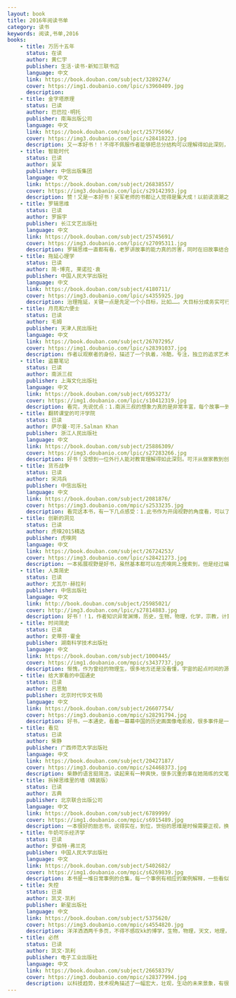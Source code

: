 ```yaml
---
layout: book
title: 2016年阅读书单
category: 读书
keywords: 阅读,书单,2016
books: 
    - title: 万历十五年
      status: 在读
      author: 黄仁宇  
      publisher: 生活·读书·新知三联书店
      language: 中文
      link: https://book.douban.com/subject/3289274/          
      cover: https://img1.doubanio.com/lpic/s3960409.jpg
      description:
    - title: 金字塔原理
      status: 已读
      author: 巴巴拉·明托  
      publisher: 南海出版公司
      language: 中文
      link: https://book.douban.com/subject/25775696/          
      cover: https://img3.doubanio.com/lpic/s28418223.jpg
      description: 又一本好书！！不得不佩服作者能够把总分结构可以理解得如此深刻，全面，并且可以细致的描述出来。金字塔原理对思考，写作，解决问题，报告，说话都有很大的作用。金字塔原理，1.规则结论先行，以上统下，归类分组，逻辑递进。2.结构：纵向，疑问，回答；横向，分组，逻辑；3.序言使用背景，冲突，疑问，回答。4.理解了演绎逻辑与归纳逻辑的含义和应用。5.ppt的金字塔使用，文字语句的方法等等。收益匪浅！
    - title: 智能时代
      status: 已读
      author: 吴军
      publisher: 中信出版集团
      language: 中文
      link: https://book.douban.com/subject/26838557/          
      cover: https://img3.doubanio.com/lpic/s29142393.jpg
      description: 赞！又是一本好书！吴军老师的书都让人觉得是集大成！以前读浪潮之巅时就是，历史，人文，物理，生物，医药，信手拈来，而且能把复杂的问题简单化，应用到实际例子。书中以alphago对战李世石为引子，揭开了智能革命的命题。先是很清晰的解释了数据，信息，知识的概念，然后步步深入阐述了大数据技术，智能技术的发展，接着对大数据应用遇到的技术难题进行描述，大数据在商业上的应用，对未来的思考。最后说的好，对于已经到来的智能革命，要么跟上成为百分之二的人，要么被智能机器代替，淘汰！
    - title: 罗辑思维
      status: 已读
      author: 罗振宇 
      publisher: 长江文艺出版社
      language: 中文
      link: https://book.douban.com/subject/25745691/          
      cover: https://img3.doubanio.com/lpic/s27095311.jpg
      description: 罗辑思维一直都有看，老罗讲故事的能力真的厉害，同时在旧故事结合现实讲出新道理，这种口才让人服了。回到这本书本身，是视频节目的文字版，在某些地方加上了网友的注解或解读，这是我觉得不是太好的地方，总感觉看着看着被人中断了。
    - title: 拖延心理学
      status: 已读
      author: 简·博克, 莱诺拉·袁 
      publisher: 中国人民大学出版社
      language: 中文
      link: https://book.douban.com/subject/4180711/          
      cover: https://img3.doubanio.com/lpic/s4355925.jpg
      description: 治理拖延，关键一点是先定一个小目标，比如……。大目标分成务实可行的小目标。
    - title: 月亮和六便士
      status: 已读
      author: 毛姆 
      publisher: 天津人民出版社
      language: 中文
      link: https://book.douban.com/subject/26707295/          
      cover: https://img1.doubanio.com/lpic/s28391037.jpg
      description: 作者以观察者的身份，描述了一个执着，冷酷，专注，独立的追求艺术的经历，特别是中后部分，思起伏跟着角色走。感受说几点，1.一个做事情执着到偏执狂的地步，不是天才就是疯子，斯特里克兰为了画画，中年，不惜抛妻弃子，不在乎任何人看法，不在乎穷困潦倒，不能不说这样结果要么成功，要么就是傻子。后面阿伯拉罕医生的例子中有说到，“是一种强大的力量”。2.做一个独立的，有手艺或有技术的人是多么重要的事情，里面描述的女人，基本都是经济不独立的悲剧。3.一个人得有自尊，连自己都不尊重自己，那生活中必定是好不到哪里去，斯特洛夫就是个实例。4.追求高高在上的月亮确实没有错，但生活就是需要两便士的基础，小说可以说抛弃一切，追求理想，现实中很多都是要取得理想与实际的平衡，甚至要为实际的生活去改变一下理想。5.最后说一下文笔，不知道是不是翻译的原因，小说的文学性词语太多了，有点文绉绉的感觉，不自然，很多词语要百度才知道意思。不得不说我的语文功底欠缺啊……
    - title: 盗墓笔记
      status: 已读
      author: 南派三叔
      publisher: 上海文化出版社
      language: 中文
      link: https://book.douban.com/subject/6953273/          
      cover: https://img1.doubanio.com/lpic/s10412319.jpg
      description: 看完，先说优点：1.南派三叔的想象力真的是非常丰富，每个故事一到新奇神秘的场景就看得很过瘾。2.脉络清晰，一条主线。3.胖子给我的印象最好，是点睛之笔，他幽默，阔达，率性，乐观，让小说充满生机，好多地方看得我笑出声来。缺点还是有的，也提一下，首先是错别字，书中不少错别字。然后就是情节的衔接，前后逻辑的关联不是很严谨。不过瑕不掩瑜，总体还是不错的。
    - title: 翻转课堂的可汗学院
      status: 已读
      author: 萨尔曼·可汗.Salman Khan
      publisher: 浙江人民出版社
      language: 中文
      link: https://book.douban.com/subject/25886309/          
      cover: https://img3.doubanio.com/lpic/s27283266.jpg
      description: 好书！没想到一位外行人能对教育理解得如此深刻。可汗从做家教到创立服务全人类的免费可汗学院，不得不佩服他的能力。nb的人都有这一特性，心怀造福人类之心，开创伟大之业，之前看埃隆马斯克也有同样的感觉。说回本书，书中对现行的教育模式进行了深刻的分析和抨击，并提出翻转课堂的教育方法，即学生视频独立自主学习，教师专注解答问题，认识到学生的学习能力。接着是教育社会化，即不分年龄，不分区域，不分级别的教育。其中可汗辞职独自运营学院，最后得到盖茨和谷歌的资助的过程真让人佩服。教育这个难题很大，但仿佛可汗找到了解决方法。书中有很多教育，学习，记忆的思考值得参考。是一本值得精读的书。
    - title: 货币战争
      status: 已读
      author: 宋鸿兵
      publisher: 中信出版社
      language: 中文
      link: https://book.douban.com/subject/2081876/          
      cover: https://img3.doubanio.com/mpic/s2533235.jpg
      description: 看完这本书，有一下几点感受：1.此书作为开阔视野的角度看，可以了解很多不为人知秘密，比如说罗斯柴尔德家族的牛逼，彼德伯格俱乐部的厉害，还有原来美国的总统很多都是死于被刺杀（高危职业啊）。2.书的脉络结构清晰，基本按时间的顺序来描述。3.作者比较喜欢用一些重量级的词语，让人有点吹嘘的感觉，比如绝无仅有，最，极其等等。4.此书还是需要有金融基础知识的人才会读的比较顺畅，毕竟书中用了许多金融相关的专业名词。我有很多地方看不懂……5.书中的对货币的发行权，并以此引申的各种与货币相关的战争的描述还是挺震撼的。
    - title: 创新的洞见
      status: 已读
      author: 虎嗅2015精选
      publisher: 虎嗅网
      language: 中文
      link: https://book.douban.com/subject/26724253/         
      cover: https://img3.doubanio.com/lpic/s28421273.jpg
      description: 一本拓展视野是好书，虽然基本都可以在虎嗅网上搜索到，但是经过编者的整理归类，内容还是挺清晰的。基本把当下互联网的领域都有了一个详尽描述，囊括了互联网创业，o2o，通信，互联网+娱乐，体育，音乐，农业，无人驾驶，虚拟现实。原来，有大部分领域都有bat，新美大的身影……
    - title: 人类简史
      status: 已读
      author: 尤瓦尔·赫拉利 
      publisher: 中信出版社
      language: 中文
      link: http://book.douban.com/subject/25985021/          
      cover: http://img3.douban.com/lpic/s27814883.jpg
      description: 好书！！1，作者知识异常渊博，历史，生物，物理，化学，宗教，计算机，机械，法学，心理，无不娓娓道来，好惊叹，是不是国外的牛人都这样（之前看kk的必然也有这种感觉），2，作者的观点很独到，新颖，往往会把一个观点从反向思考，开辟新的想法，如写农业革命说是小麦驯化了人类，还从动物的心理说人类，让人读到脑洞大开。3，作者的文笔真心好，这是读到的最不像历史书的历史书，脉络清晰（历史前，认知革命，农业革命，科技革命，再到现在，未来的超人类！），总结精辟（经常会对展开的论述做个一语中的的总结），语言有趣（这里特别要赞美一下翻译者，读的过程中没有一点突兀感，用词也很到位）。4，作者书里描述，有几部电影与之相关联，尼安德特人，在《x战警》那里有描述过。最后说的人的意识放到计算机的超人类，在《超能查派》中说有很好的演绎。
    - title: 时间简史
      status: 已读
      author: 史蒂芬·霍金
      publisher: 湖南科学技术出版社
      language: 中文
      link: https://book.douban.com/subject/1000445/         
      cover: https://img1.doubanio.com/mpic/s3437737.jpg
      description: 惭愧，作为曾经的物理生，很多地方还是没看懂，宇宙的起点时间的源头，从夸克到大宇宙，都有精彩的描述，逻辑清晰，赞！
    - title: 给大家看的中国通史
      status: 已读
      author: 吕思勉 
      publisher: 北京时代华文书局
      language: 中文
      link: https://book.douban.com/subject/26607754/        
      cover: https://img3.doubanio.com/mpic/s28291794.jpg
      description: 好书，一本通史，看着一幕幕中国的历史画面像电影般，很多事件是一笔带过，语言流畅简洁，不啰嗦，看完基本可以对中国历史有一定了解了
    - title: 看见
      status: 已读
      author: 柴静 
      publisher: 广西师范大学出版社
      language: 中文
      link: https://book.douban.com/subject/20427187/      
      cover: https://img3.doubanio.com/mpic/s24468373.jpg
      description: 柴静的语言挺简洁，读起来有一种爽快，很多沉重的事在她简练的文笔中带着轻松，甚至有些幽默。书中的事件很多都知道，不过从记者的角度看，是另一番感觉
    - title: 拆掉思维里的墙（精装版）
      status: 已读
      author: 古典
      publisher: 北京联合出版公司
      language: 中文
      link: https://book.douban.com/subject/6789999/        
      cover: https://img1.doubanio.com/mpic/s6915489.jpg
      description: 一本很好的励志书，说得实在，到位，世俗的思维是时候需要正视，换个角度想想，生命会更有趣，生活会更快乐。
    - title: 牛奶可乐经济学
      status: 已读
      author: 罗伯特·弗兰克  
      publisher: 中国人民大学出版社
      language: 中文
      link: https://book.douban.com/subject/5402682/      
      cover: https://img1.doubanio.com/mpic/s6269839.jpg
      description: 本书是一堆日常事例的合集，每一个事例有相应的案例解释，一些看似矛盾的现象，经过经济的说法解释，从而得以明白。缺点是解释的重点或者说经济理论的概括性总结好像少了点，有些没抓住意思，不知是翻译的原因还是文化的不同。
    - title: 失控
      status: 已读
      author: 凯文·凯利 
      publisher: 新星出版社
      language: 中文
      link: https://book.douban.com/subject/5375620/       
      cover: https://img3.doubanio.com/mpic/s4554820.jpg
      description: 洋洋洒洒两千多页，不得不感叹kk的博学，生物，物理，天文，地理，计算机，人工智能，哲学……信手拈来。分布式，集群，模块化，反馈控制，预测技术，进化，各种想象，各种详细描述。不过话说回来，感觉这书还是挺难啃的，专业术语很多，对于一个观点，kk往往列举n多个例子，从不同侧面来举证，尽管会显得渊博，但读起来有点累赘。但瑕不掩瑜，这是一部伟大著作。尽管我还没有完全读明白
    - title: 必然
      status: 已读
      author: 凯文·凯利 
      publisher: 电子工业出版社
      language: 中文
      link: https://book.douban.com/subject/26658379/      
      cover: https://img3.doubanio.com/mpic/s28377994.jpg
      description: 以科技趋势，技术视角描述了一幅宏大，壮观，生动的未来景象，有很多很值得思考，尝试的方向，生物学的进化，最后holos的总结很精辟！
---
```



     
  
